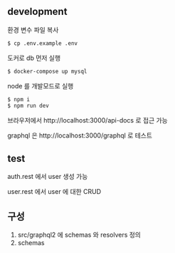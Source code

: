 ## development

환경 변수 파일 복사
```sh
$ cp .env.example .env
```

도커로 db 먼저 실행
```sh
$ docker-compose up mysql
```

node 를 개발모드로 실행
```sh
$ npm i
$ npm run dev
```

브라우저에서 http://localhost:3000/api-docs 로 접근 가능

graphql 은 http://localhost:3000/graphql 로 테스트

## test
auth.rest 에서 user 생성 가능

user.rest 에서 user 에 대한 CRUD

## 구성
1. src/graphql2 에 schemas 와 resolvers 정의
2. schemas
